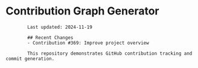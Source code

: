# Contribution Graph Generator
            
            Last updated: 2024-11-19
            
            ## Recent Changes
            - Contribution #369: Improve project overview
            
            This repository demonstrates GitHub contribution tracking and commit generation.
        